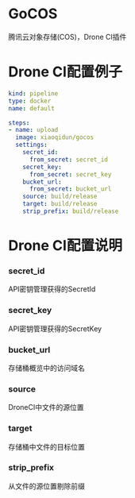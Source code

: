 # GoCOS
腾讯云对象存储(COS)，Drone CI插件

# Drone CI配置例子
```yml
kind: pipeline
type: docker
name: default

steps:
- name: upload
  image: xiaoqidun/gocos
  settings:
    secret_id:
      from_secret: secret_id
    secret_key:
      from_secret: secret_key
    bucket_url:
      from_secret: bucket_url
    source: build/release
    target: build/release
    strip_prefix: build/release
```

# Drone CI配置说明
### secret_id
API密钥管理获得的SecretId

### secret_key
API密钥管理获得的SecretKey

### bucket_url
存储桶概览中的访问域名

### source
DroneCI中文件的源位置

### target
存储桶中文件的目标位置

### strip_prefix
从文件的源位置剔除前缀